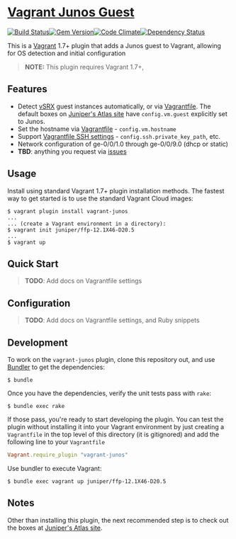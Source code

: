 # [Vagrant Junos Guest](https://github.com/JNPRAutomate/vagrant-junos)

[![Build Status](https://travis-ci.org/JNPRAutomate/vagrant-junos.svg?branch=master)](https://travis-ci.org/JNPRAutomate/vagrant-junos)[![Gem Version](https://badge.fury.io/rb/vagrant-junos.svg)](http://badge.fury.io/rb/vagrant-junos)[![Code Climate](https://codeclimate.com/github/JNPRAutomate/vagrant-junos/badges/gpa.svg)](https://codeclimate.com/github/JNPRAutomate/vagrant-junos)[![Dependency Status](https://gemnasium.com/JNPRAutomate/vagrant-junos.svg)](https://gemnasium.com/JNPRAutomate/vagrant-junos)



This is a [Vagrant](http://www.vagrantup.com) 1.7+ plugin that adds a Junos guest to Vagrant, allowing for OS detection and initial configuration

> **NOTE:** This plugin requires Vagrant 1.7+,

## Features

* Detect [vSRX](http://www.juniper.net/us/en/products-services/security/srx-series/vsrx/) guest instances automatically, or via [Vagrantfile](https://docs.vagrantup.com/v2/vagrantfile/machine_settings.html).  The default boxes on [Juniper's Atlas site](http://atlas.hashicorp.com/Juniper) have `config.vm.guest` explicitly set to Junos.
* Set the hostname via [Vagrantfile](https://docs.vagrantup.com/v2/vagrantfile/machine_settings.html) - `config.vm.hostname`
* Support [Vagrantfile SSH settings](https://docs.vagrantup.com/v2/vagrantfile/ssh_settings.html) -  `config.ssh.private_key_path`, etc.
* Network configuration of ge-0/0/1.0 through ge-0/0/9.0 (dhcp or static)
* __TBD__: anything you request via [issues](https://github.com/JNPRAutomate/vagrant-junos/issues)


## Usage

Install using standard Vagrant 1.7+ plugin installation methods.  The fastest way to get started is to use the standard Vagrant Cloud images:

```
$ vagrant plugin install vagrant-junos
...
... (create a Vagrant environment in a directory):
$ vagrant init juniper/ffp-12.1X46-D20.5
...
$ vagrant up
```

## Quick Start

>__TODO__: Add docs on Vagrantfile settings


## Configuration

>__TODO__: Add docs on Vagrantfile settings, and Ruby snippets

## Development

To work on the `vagrant-junos` plugin, clone this repository out, and use
[Bundler](http://gembundler.com) to get the dependencies:

```
$ bundle
```

Once you have the dependencies, verify the unit tests pass with `rake`:

```
$ bundle exec rake
```

If those pass, you're ready to start developing the plugin. You can test
the plugin without installing it into your Vagrant environment by just
creating a `Vagrantfile` in the top level of this directory (it is gitignored)
and add the following line to your `Vagrantfile`
```ruby
Vagrant.require_plugin "vagrant-junos"
```
Use bundler to execute Vagrant:
```
$ bundle exec vagrant up juniper/ffp-12.1X46-D20.5
```

## Notes

Other than installing this plugin, the next recommended step is to check out the boxes at [Juniper's Atlas site](http://atlas.hashicorp.com/Juniper).
